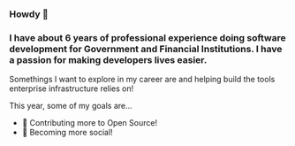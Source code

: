 ###  Howdy 🤠

### I have about 6 years of professional experience doing software development for Government and Financial Institutions. I have a passion for making developers lives easier.

Somethings I want to explore in my career are and helping build the tools enterprise infrastructure relies on!

This year, some of my goals are...

- 🤝 Contributing more to Open Source!
- 📣 Becoming more social!
